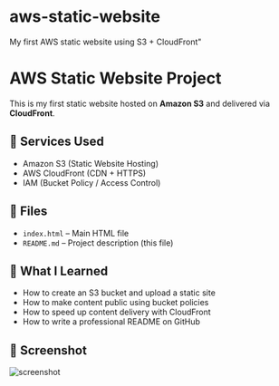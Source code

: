 # aws-static-website
My first AWS static website using S3 + CloudFront"
# AWS Static Website Project

This is my first static website hosted on **Amazon S3** and delivered via **CloudFront**.

## 🔧 Services Used

- Amazon S3 (Static Website Hosting)
- AWS CloudFront (CDN + HTTPS)
- IAM (Bucket Policy / Access Control)

## 📁 Files

- `index.html` – Main HTML file
- `README.md` – Project description (this file)


## 📝 What I Learned

- How to create an S3 bucket and upload a static site
- How to make content public using bucket policies
- How to speed up content delivery with CloudFront
- How to write a professional README on GitHub

## 📸 Screenshot

![screenshot](https://your-screenshot-link.com)
